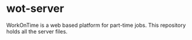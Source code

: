 # wot-server
WorkOnTime is a web based platform for part-time jobs. This repository holds all the server files.
